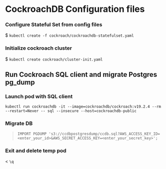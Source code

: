 # CockroachDB Configuration files

### Configure Stateful Set from config files
$ `kubectl create -f cockroach/cockroachdb-statefulset.yaml`

### Initialize cockroach cluster 
$ `kubectl create cockroach/cluster-init.yaml`

## Run Cockroach SQL client and migrate Postgres pg_dump

### Launch pod with SQL client
`kubectl run cockroachdb -it --image=cockroachdb/cockroach:v19.2.4 --rm --restart=Never -- sql --insecure --host=cockroachdb-public`

### Migrate DB
> `IMPORT PGDUMP 's3://ccdbpostgresdump/ccdb.sql?AWS_ACCESS_KEY_ID=<enter_your_id>&AWS_SECRET_ACCESS_KEY=<enter_your_secret_key>';`

### Exit and delete temp pod

< `\q`
